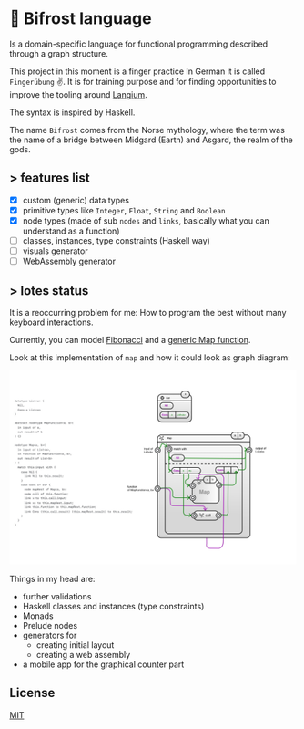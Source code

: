 # 🌈 Bifrost language

Is a domain-specific language for functional programming described through a graph structure.

This project in this moment is a finger practice In German it is called `Fingerübung` ✌. It is for training purpose and for finding opportunities to improve the tooling around [Langium](https://langium.org/).

The syntax is inspired by Haskell.

The name `Bifrost` comes from the Norse mythology, where the term was the name of a bridge between Midgard (Earth) and Asgard, the realm of the gods.

## > features list

* [x] custom (generic) data types
* [x] primitive types like  `Integer`, `Float`, `String` and `Boolean`
* [x] node types (made of sub `nodes` and `links`, basically what you can understand as a function)
* [ ] classes, instances, type constraints (Haskell way)
* [ ] visuals generator 
* [ ] WebAssembly generator 

## > lotes status

It is a reoccurring problem for me: How to program the best without many keyboard interactions.

Currently, you can model [Fibonacci](examples/fibonacci.beef) and a [generic Map function](examples/map.beef).

Look at this implementation of `map` and how it could look as graph diagram:

![Map function](docs/map.jpeg)

Things in my head are:

* further validations
* Haskell classes and instances (type constraints)
* Monads
* Prelude nodes
* generators for
  * creating initial layout
  * creating a web assembly
* a mobile app for the graphical counter part

## License

[MIT](LICENSE.md)
